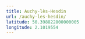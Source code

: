 ```yaml
---
title: Auchy-lès-Hesdin
url: /auchy-les-hesdin/
latitude: 50.398822800000005
longitude: 2.1019554
---
```

